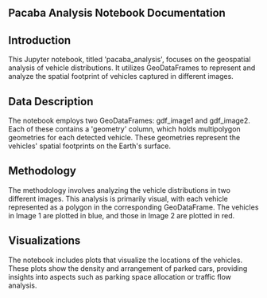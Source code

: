 Pacaba Analysis Notebook Documentation
---------------------------------------

Introduction
------------
This Jupyter notebook, titled 'pacaba_analysis', focuses on the geospatial analysis of vehicle distributions. It utilizes GeoDataFrames to represent and analyze the spatial footprint of vehicles captured in different images.

Data Description
----------------
The notebook employs two GeoDataFrames: gdf_image1 and gdf_image2. Each of these contains a 'geometry' column, which holds multipolygon geometries for each detected vehicle. These geometries represent the vehicles' spatial footprints on the Earth's surface.

Methodology
-----------
The methodology involves analyzing the vehicle distributions in two different images. This analysis is primarily visual, with each vehicle represented as a polygon in the corresponding GeoDataFrame. The vehicles in Image 1 are plotted in blue, and those in Image 2 are plotted in red.

Visualizations
--------------
The notebook includes plots that visualize the locations of the vehicles. These plots show the density and arrangement of parked cars, providing insights into aspects such as parking space allocation or traffic flow analysis.

